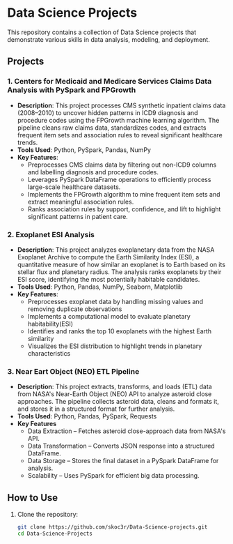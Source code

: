 # Data Science Projects

This repository contains a collection of Data Science projects that demonstrate various skills in data analysis, modeling, and deployment.

## Projects

### 1. Centers for Medicaid and Medicare Services Claims Data Analysis with PySpark and FPGrowth
- **Description**: This project processes CMS synthetic inpatient claims data (2008–2010) to uncover hidden patterns in ICD9 diagnosis and procedure codes using the FPGrowth machine learning algorithm. The pipeline cleans raw claims data, standardizes codes, and extracts frequent item sets and association rules to reveal significant healthcare trends.
- **Tools Used**: Python, PySpark, Pandas, NumPy
- **Key Features**:
  - Preprocesses CMS claims data by filtering out non-ICD9 columns and labelling diagnosis and procedure codes.
  - Leverages PySpark DataFrame operations to efficiently process large-scale healthcare datasets.
  - Implements the FPGrowth algorithm to mine frequent item sets and extract meaningful association rules.
  - Ranks association rules by support, confidence, and lift to highlight significant patterns in patient care.
    
### 2. Exoplanet ESI Analysis
- **Description**:  This project analyzes exoplanetary data from the NASA Exoplanet Archive to compute the Earth Similarity Index (ESI), a quantitative measure of how similar an exoplanet is to Earth based on its stellar flux and planetary radius. The analysis ranks exoplanets by their ESI score, identifying the most potentially habitable candidates.
- **Tools Used**: Python, Pandas, NumPy, Seaborn, Matplotlib
- **Key Features**:
  - Preprocesses exoplanet data by handling missing values and removing duplicate observations
  - Implements a computational model to evaluate planetary habitability(ESI) 
  - Identifies and ranks the top 10 exoplanets with the highest Earth similarity
  - Visualizes the ESI distribution to highlight trends in planetary characteristics

 ### 3. Near Eart Object (NEO) ETL Pipeline
- **Description**: This project extracts, transforms, and loads (ETL) data from NASA's Near-Earth Object (NEO) API to analyze asteroid close approaches. The pipeline collects asteroid data, cleans and formats it, 
and stores it in a structured format for further analysis.
- **Tools Used**: Python, Pandas, PySpark, Requests
- **Key Features**
  - Data Extraction – Fetches asteroid close-approach data from NASA's API.
  - Data Transformation – Converts JSON response into a structured DataFrame.
  - Data Storage – Stores the final dataset in a PySpark DataFrame for analysis.
  - Scalability – Uses PySpark for efficient big data processing.


## How to Use
1. Clone the repository:
   ```bash
   git clone https://github.com/skoc3r/Data-Science-projects.git
   cd Data-Science-Projects
